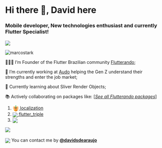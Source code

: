 # Hi there 👋, David here
### Mobile developer, New technologies enthusiast and currently Flutter Specialist!
<img width="440px" align="center" src="https://github-readme-stats.vercel.app/api?username=davidsdearaujo&show_icons=true&include_all_commits=true&count_private=true" />
<p align="left"> <img src="https://komarev.com/ghpvc/?username=davidsdearaujo" alt="marcostark" /> </p>

 👨🏻‍💻 I’m Founder of the Flutter Brazilian community [Flutterando](https://flutterando.com.br/); 
 
 🔭 I’m currently working at [Audo](https://audo.com/) helping the Gen Z understand their strengths and enter the job market;
 
 🌱 Currently learning about Sliver Render Objects;
 
 📚 Actively collaborating on packages like: [[_See all Flutterando packages_]](https://pub.dev/publishers/flutterando.com.br/packages)
   1. [ <img width="20px" align="center" src="https://raw.githubusercontent.com/Flutterando/website/main/assets/images/icons/svgs/package.png" /> localization](https://pub.dev/packages/localization)
   2. [ <img width="20px" align="center" src="https://raw.githubusercontent.com/Flutterando/triple_pattern/master/doc/static/img/docusaurus.png" /> flutter_triple](https://pub.dev/packages/flutter_triple)
   3. [<img width="140px" align="center" src="https://raw.githubusercontent.com/Flutterando/modular/master/flutter_modular.png" />](https://pub.dev/packages/flutter_modular)

![](https://github-readme-stats.vercel.app/api/top-langs/?username=davidsdearaujo&layout=compact)

[<img width="20px" align="center" src="https://cdn-icons-png.flaticon.com/512/174/174857.png" />](https://www.linkedin.com/in/davidsdearaujo) You can contact me by **[@davidsdearaujo](https://www.linkedin.com/in/davidsdearaujo)**
